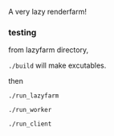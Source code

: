 A very lazy renderfarm!

### testing
from lazyfarm directory,

`./build` will make excutables.

then

`./run_lazyfarm`

`./run_worker`

`./run_client`
